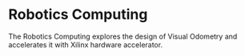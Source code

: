 # Robotics Computing
The Robotics Computing explores the design of Visual Odometry and accelerates it with Xilinx hardware accelerator.
